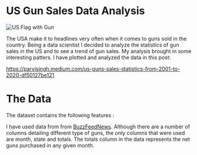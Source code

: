 # US Gun Sales Data Analysis

![US Flag with Gun](https://miro.medium.com/max/700/1*926jP_36hBwSUcpKY4AGIA.jpeg)

The USA make it to headlines very often when it comes to guns sold in the country. Being a data scientist I decided to analyze the statistics of gun sales in the US and to see a trend of gun sales. My analysis brought in some interesting patters. I have plotted and analyzed the data in this post: 

https://parvisingh.medium.com/us-guns-sales-statistics-from-2001-to-2020-df50127be121


# The Data

The dataset contains the following features :

I have used data from from [BuzzFeedNews](https://raw.githubusercontent.com/BuzzFeedNews/nics-firearm-background-checks/master/data/nics-firearm-background-checks.csv). Although there are a number of columns detailing different type of guns, the only columns that were used are month, state and totals. The totals column in the data represents the net guns purchased in any given month.